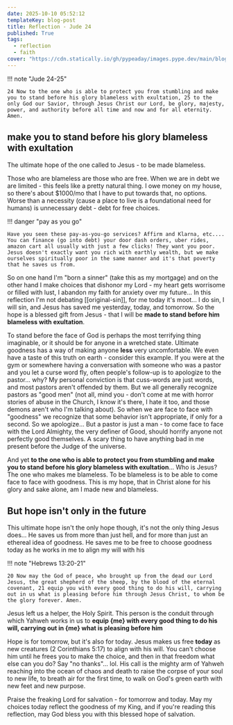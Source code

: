 ```yaml
---
date: 2025-10-10 05:52:12
templateKey: blog-post
title: Reflection - Jude 24
published: True
tags:
  - reflection
  - faith
cover: "https://cdn.statically.io/gh/pypeaday/images.pype.dev/main/blog-media/20251010113057_fa552f5d.png"
---
```


!!! note "Jude 24-25"

    24 Now to the one who is able to protect you from stumbling and make you to stand before his glory blameless with exultation, 25 to the only God our Savior, through Jesus Christ our Lord, be glory, majesty, power, and authority before all time and now and for all eternity. Amen.

## make you to stand before his glory blameless with exultation

The ultimate hope of the one called to Jesus - to be made blameless.

Those who are blameless are those who are free. When we are in debt we are
limited - this feels like a pretty natural thing. I owe money on my house, so
there's about $1000/mo that I have to put towards that, no options. Worse than
a necessity (cause a place to live is a foundational need for humans) is
unnecessary debt - debt for free choices.

!!! danger "pay as you go"

    Have you seen these pay-as-you-go services? Affirm and Klarna, etc.... You can finance (go into debt) your door dash orders, uber rides, amazon cart all usually with just a few clicks! They want you poor. Jesus doesn't exactly want you rich with earthly wealth, but we make ourselves spiritually poor in the same manner and it's that poverty that he saves us from.

So on one hand I'm "born a sinner" (take this as my mortgage) and on the other
hand I make choices that dishonor my Lord - my heart gets worrisome or filled
with lust, I abandon my faith for anxiety over my future... In this reflection
I'm not debating [[original-sin]], for me today it's moot... I do sin, I will
sin, and Jesus has saved me yesterday, today, and tomorrow. So the hope is a
blessed gift from Jesus - that I will be **made to stand before him blameless
with exultation**.

To stand before the face of God is perhaps the most terrifying thing
imaginable, or it should be for anyone in a wretched state. Ultimate goodness
has a way of making anyone **less** very uncomfortable. We even have a taste of
this truth on earth - consider this example. If you were at the gym or
somewhere having a conversation with someone who was a pastor and you let a
curse word fly, often people's follow-up is to apologize to the pastor... why?
My personal conviction is that cuss-words are just words, and most pastors
aren't offended by them. But we all generally recognize pastors as "good men"
(not all, mind you - don't come at me with horror stories of abuse in the Church,
I know it's there, I hate it too, and those demons aren't who I'm talking
about). So when we are face to face with "goodness" we recognize that some
behavior isn't appropriate, if only for a second. So we apologize... But a
pastor is just a man - to come face to face with the Lord Almighty, the very
definer of Good, should horrify anyone not perfectly good themselves. A
scary thing to have anything bad in me present before the Judge of the
universe.

And yet **to the one who is able to protect you from stumbling and make you to
stand before his glory blameless with exultation**... Who is Jesus? The one who
makes me blameless. To be blameless is to be able to come face to face with
goodness. This is my hope, that in Christ alone for his glory and sake alone,
am I made new and blameless.

## But hope isn't only in the future

This ultimate hope isn't the only hope though, it's not the only thing Jesus
does... He saves us from more than just hell, and for more than just an
ethereal idea of goodness. He saves me to be free to choose goodness today as
he works in me to align my will with his

!!! note "Hebrews 13:20-21"

    20 Now may the God of peace, who brought up from the dead our Lord Jesus, the great shepherd of the sheep, by the blood of the eternal covenant, 21 equip you with every good thing to do his will, carrying out in us what is pleasing before him through Jesus Christ, to whom be the glory forever. Amen.

Jesus left us a helper, the Holy Spirit. This person is the conduit through
which Yahweh works in us to **equip {me} with every good thing to do his will,
carrying out in {me} what is pleasing before him**

Hope is for tomorrow, but it's also for today. Jesus makes us free **today** as
new creatures (2 Corinthians 5:17) to align with his will. You can't choose him
until he frees you to make the choice, and then in that freedom what else can
you do? Say "no thanks"... lol. His call is the mighty arm of Yahweh reaching
into the ocean of chaos and death to raise the corpse of your soul to new life,
to breath air for the first time, to walk on God's green earth with new feet
and new purpose.

Praise the freaking Lord for salvation - for tomorrow and today. May my choices
today reflect the goodness of my King, and if you're reading this reflection,
may God bless you with this blessed hope of salvation.
